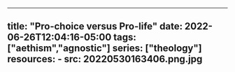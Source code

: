 
---
title: "Pro-choice versus Pro-life"
date: 2022-06-26T12:04:16-05:00
tags: ["aethism","agnostic"]
series: ["theology"]
resources:
    - src: 20220530163406.png.jpg
---
